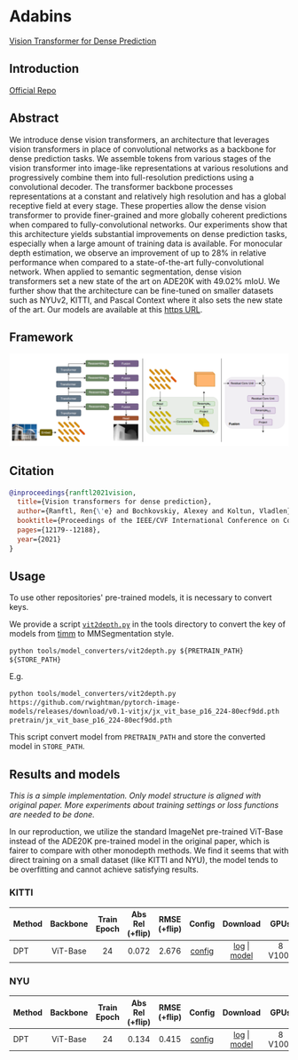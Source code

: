 # Adabins

[Vision Transformer for Dense Prediction](https://arxiv.org/abs/2103.13413)

## Introduction

<a href="https://github.com/isl-org/DPT">Official Repo</a>

## Abstract

We introduce dense vision transformers, an architecture that leverages vision transformers in place of convolutional networks as a backbone for dense prediction tasks. We assemble tokens from various stages of the vision transformer into image-like representations at various resolutions and progressively combine them into full-resolution predictions using a convolutional decoder. The transformer backbone processes representations at a constant and relatively high resolution and has a global receptive field at every stage. These properties allow the dense vision transformer to provide finer-grained and more globally coherent predictions when compared to fully-convolutional networks. Our experiments show that this architecture yields substantial improvements on dense prediction tasks, especially when a large amount of training data is available. For monocular depth estimation, we observe an improvement of up to 28% in relative performance when compared to a state-of-the-art fully-convolutional network. When applied to semantic segmentation, dense vision transformers set a new state of the art on ADE20K with 49.02% mIoU. We further show that the architecture can be fine-tuned on smaller datasets such as NYUv2, KITTI, and Pascal Context where it also sets the new state of the art. Our models are available at this <a href="https://github.com/isl-org/DPT">https URL</a>.


## Framework
<div align=center><img src="resources/images/dpt.png"/></div>

## Citation

```bibtex
@inproceedings{ranftl2021vision,
  title={Vision transformers for dense prediction},
  author={Ranftl, Ren{\'e} and Bochkovskiy, Alexey and Koltun, Vladlen},
  booktitle={Proceedings of the IEEE/CVF International Conference on Computer Vision},
  pages={12179--12188},
  year={2021}
}
```

## Usage

To use other repositories' pre-trained models, it is necessary to convert keys.

We provide a script [`vit2depth.py`](../../tools/model_converters/vit2depth.py) in the tools directory to convert the key of models from [timm](https://github.com/rwightman/pytorch-image-models/blob/master/timm/models/vision_transformer.py) to MMSegmentation style.

```shell
python tools/model_converters/vit2depth.py ${PRETRAIN_PATH} ${STORE_PATH}
```

E.g.

```shell
python tools/model_converters/vit2depth.py https://github.com/rwightman/pytorch-image-models/releases/download/v0.1-vitjx/jx_vit_base_p16_224-80ecf9dd.pth pretrain/jx_vit_base_p16_224-80ecf9dd.pth
```

This script convert model from `PRETRAIN_PATH` and store the converted model in `STORE_PATH`.

## Results and models

*This is a simple implementation. Only model structure is aligned with original paper. More experiments about training settings or loss functions are needed to be done.*

In our reproduction, we utilize the standard ImageNet pre-trained ViT-Base instead of the ADE20K pre-trained model in the original paper, which is fairer to compare with other monodepth methods. We find it seems that with direct training on a small dataset (like KITTI and NYU), the model tends to be overfitting and cannot achieve satisfying results.

### KITTI

| Method | Backbone | Train Epoch | Abs Rel (+flip) | RMSE (+flip) | Config | Download | GPUs |
| ------ | :--------: | :----: | :--------------: | :------: | :------: | :--------: | :---:|
| DPT  |  ViT-Base  |  24   | 0.072 | 2.676 |  [config](https://github.com/zhyever/Monocular-Depth-Estimation-Toolbox/blob/main/configs/dpt/dpt_vit-b16_kitti.py) | [log](https://github.com/zhyever/Monocular-Depth-Estimation-Toolbox/blob/main/configs/dpt/resources/logs/dpt_vitb_kitti_50e.txt) \| [model](https://drive.google.com/file/d/1ZuFh7COIgPs4Aml3Rrld54A5eYmBHggP/view?usp=sharing) | 8 V100s |

### NYU

| Method | Backbone | Train Epoch | Abs Rel (+flip) | RMSE (+flip) | Config | Download | GPUs |
| ------ | :--------: | :----: | :--------------: | :------: | :------: | :--------: | :---:|
| DPT  |  ViT-Base  |  24   | 0.134 | 0.415 |  [config](https://github.com/zhyever/Monocular-Depth-Estimation-Toolbox/blob/main/configs/dpt/dpt_vit-b16_nyu.py) | [log](https://github.com/zhyever/Monocular-Depth-Estimation-Toolbox/blob/main/configs/dpt/resources/logs/dpt_vitb_nyu_50e.txt) \| [model](https://drive.google.com/file/d/13lxVNf-B5qt1cOoxSWTkVf3HlJGE-olv/view?usp=sharing) | 8 V100s |
